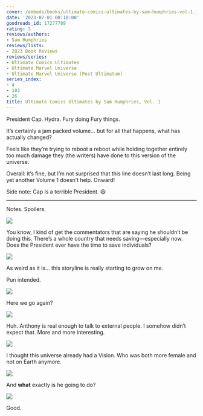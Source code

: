 ```yaml
---
cover: /embeds/books/ultimate-comics-ultimates-by-sam-humphries-vol-1.jpg
date: '2023-07-01 00:10:00'
goodreads_id: 17277789
rating: 3
reviews/authors:
- Sam Humphries
reviews/lists:
- 2023 Book Reviews
reviews/series:
- Ultimate Comics Ultimates
- Ultimate Marvel Universe
- Ultimate Marvel Universe (Post Ultimatum)
series_index:
- 4
- 103
- 26
title: Ultimate Comics Ultimates by Sam Humphries, Vol. 1
---
```

President Cap. Hydra. Fury doing Fury things. 

It’s certainly a jam packed volume… but for all that happens, what has actually changed?  

Feels like they’re trying to reboot a reboot while holding together entirely too much damage they (the writers) have done to this version of the universe. 

Overall: it’s fine, but I’m not surprised that this line doesn’t last long. Being yet another Volume 1 doesn’t help. Onward!

Side note: Cap is a terrible President. 😃


<!--more-->

---



Notes. Spoilers. 

![](/embeds/books/attachments/ultimate-comics-ultimates-2-1-textbundle-323fdd.png)

You know, I kind of get the commentators that are saying he shouldn’t be doing this. There’s a whole country that needs saving—especially now. Does the President ever have the time to save individuals?

![](/embeds/books/attachments/ultimate-comics-ultimates-2-1-textbundle-37ce3f.png)

As weird as it is… this storyline is really starting to grow on me. 

Pun intended. 

![](/embeds/books/attachments/ultimate-comics-ultimates-2-1-textbundle-522576.png)

Here we go again?

![](/embeds/books/attachments/ultimate-comics-ultimates-2-1-textbundle-305b4f.png)

Huh. Anthony is real enough to talk to external people. I somehow didn’t expect that. More and more interesting. 

![](/embeds/books/attachments/ultimate-comics-ultimates-2-1-textbundle-0d6c19.png)

I thought this universe already had a Vision. Who was both more female and not on Earth anymore. 

![](/embeds/books/attachments/ultimate-comics-ultimates-2-1-textbundle-3580f4.png)

And **what** exactly is he going to do? 

![](/embeds/books/attachments/ultimate-comics-ultimates-2-1-textbundle-44a546.png)

Good. 
